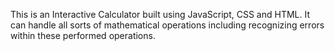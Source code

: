 This is an Interactive Calculator built using JavaScript, CSS and HTML. It can handle all sorts of mathematical operations including recognizing errors within these performed operations.